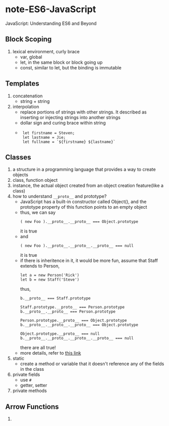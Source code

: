 # note-ES6-JavaScript
JavaScript: Understanding ES6 and Beyond
## Block Scoping
1. lexical environment, curly brace
   - var, global
   - let, in the same block or block going up
   - const, similar to let, but the binding is immutable
## Templates
1. concatenation
   - string + string
2. interpolation
   - replace portions of strings with other strings. It described as inserting or injecting strings into another strings
   - dollar sign and curing brace within string
   - ```
      let firstname = Steven;
      let lastname = Jie;
      let fullname = `${firstname} ${lastname}`
     ```
 ## Classes
 1. a structure in a programming language that provides a way to create objects
 2. class, function object
 3. instance, the actual object created from an object creation feature(like a class)
 4. how to understand ```__proto__``` and prototype?
    - JavaScript has a built-in constructor called Object(), and the prototype property of this function points to an empty object
    - thus, we can say
      ```
      ( new Foo ).__proto__.__proto__ === Object.prototype
      ```
      it is true
    - and 
      ```
      ( new Foo ).__proto__.__proto__.__proto__ === null
      ```
      it is true
    - if there is inheritence in it, it would be more fun, assume that Staff extends to Person,
      ```
      let a = new Person('Rick')
      let b = new Staff('Steve')
      ```
      thus, 
      ```
      b.__proto__ === Staff.prototype
      
      Staff.prototype.__proto__ === Person.prototype 
      b.__proto__.__proto__ === Person.prototype 
      
      Person.prototype.__proto__ === Object.prototype
      b.__proto__.__proto__.__proto__ === Object.prototype
      
      Object.prototype.__proto__ === null
      b.__proto__.__proto__.__proto__.__proto__ === null
      ```
      there are all true!
     - more details, refer to [this link](https://www.zhihu.com/question/34183746)
  5. static
     - create a method or variable that it doesn't reference any of the fields in the class
  6. private fields
     - use ```#```
     - getter, setter
  7. private methods
## Arrow Functions
1. 
     
